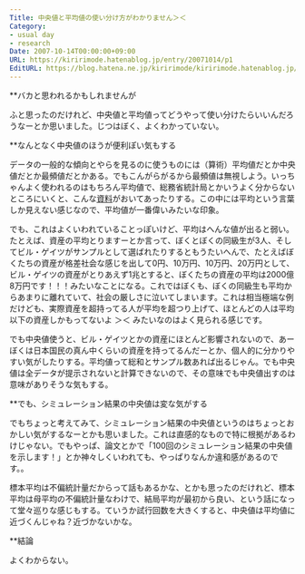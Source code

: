 ```yaml
---
Title: 中央値と平均値の使い分け方がわかりません＞＜
Category:
- usual day
- research
Date: 2007-10-14T00:00:00+09:00
URL: https://kiririmode.hatenablog.jp/entry/20071014/p1
EditURL: https://blog.hatena.ne.jp/kiririmode/kiririmode.hatenablog.jp/atom/entry/8454420450078216530
---
```



**バカと思われるかもしれませんが

ふと思ったのだけれど、中央値と平均値ってどうやって使い分けたらいいんだろうなーとか思いました。じつはぼく、よくわかっていない。

**なんとなく中央値のほうが便利ぽい気もする

データの一般的な傾向とやらを見るのに使うものには（算術）平均値だとか中央値だとか最頻値だとかある。でもこんがらがるから最頻値は無視しよう。いっちゃんよく使われるのはもちろん平均値で、総務省統計局とかいうよく分からないところにいくと、こんな<a href="http://www.stat.go.jp/data/kakei/pdf/suikei.pdf">資料</a>がおいてあったりする。この中には平均という言葉しか見えない感じなので、平均値が一番偉いみたいな印象。


でも、これはよくいわれていることっぽいけど、平均はへんな値が出ると弱い。たとえば、資産の平均とりますーとか言って、ぼくとぼくの同級生が3人、そしてビル・ゲイツがサンプルとして選ばれたりするともうたいへんで、たとえばぼくたちの資産が格差社会な感じを出して0円、10万円、10万円、20万円として、ビル・ゲイツの資産がとりあえず1兆とすると、ぼくたちの資産の平均は2000億8万円です！！！みたいなことになる。これではぼくも、ぼくの同級生も平均からあまりに離れていて、社会の厳しさに泣いてしまいます。これは相当極端な例だけども、実際資産を超持ってる人が平均を超つり上げて、ほとんどの人は平均以下の資産しかもってないよ ＞＜ みたいなのはよく見られる感じです。


でも中央値使うと、ビル・ゲイツとかの資産にほとんど影響されないので、あーぼくは日本国民の真ん中くらいの資産を持ってるんだーとか、個人的に分かりやすい気がしたりする。平均値って総和とサンプル数あれば出るじゃん。でも中央値は全データが提示されないと計算できないので、その意味でも中央値出すのは意味がありそうな気もする。

**でも、シミュレーション結果の中央値は変な気がする

でもちょっと考えてみて、シミュレーション結果の中央値というのはちょっとおかしい気がするなーとかも思いました。これは直感的なもので特に根拠があるわけじゃない。でもやっぱ、論文とかで「100回のシミュレーション結果の中央値を示します！」とか神々しくいわれても、やっぱりなんか違和感があるのです。。


標本平均は不偏統計量だからって話もあるかな、とかも思ったのだけれど、標本平均は母平均の不偏統計量なわけで、結局平均が最初から良い、という話になって堂々巡りな感じもする。ていうか試行回数を大きくすると、中央値は平均値に近づくんじゃね？近づかないかな。

**結論

よくわからない。
